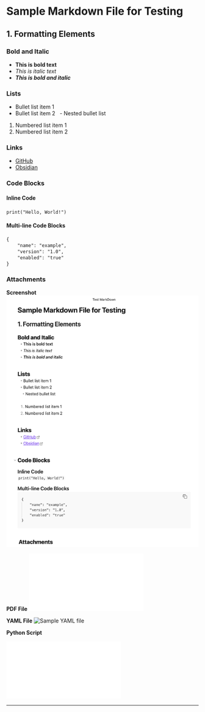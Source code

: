 # Sample Markdown File for Testing

## 1. Formatting Elements

### **Bold and Italic**
- **This is bold text**
- *This is italic text*
- ***This is bold and italic***

### **Lists**
- Bullet list item 1
- Bullet list item 2
  - Nested bullet list
  
1. Numbered list item 1
2. Numbered list item 2

### **Links**
- [GitHub](https://github.com)
- [Obsidian](https://obsidian.md)

### **Code Blocks**
#### Inline Code
`print("Hello, World!")`
#### Multi-line Code Blocks
````
{
	"name": "example",
	"version": "1.0",
	"enabled": "true"
}
````

###  **Attachments**

**Screenshot**
![Sample Screenshot](Test-MarkDown-20250130.png)



**PDF File**
![Sample PDF](sample.pdf)



**YAML File**
![Sample YAML file](sample.yml)


**Python Script**

![Sample Python File](sample-python.py)

---
